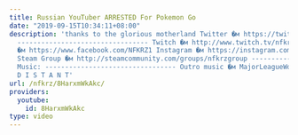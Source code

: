 ```yaml
---
title: Russian YouTuber ARRESTED For Pokemon Go
date: "2019-09-15T10:34:11+08:00"
description: 'thanks to the glorious motherland Twitter �м https://twitter.com/NFKRZAlt
  --------------------------------- Twitch �м http://www.twitch.tv/nfkrz Facebook
  �м https://www.facebook.com/NFKRZ1 Instagram �м https://instagram.com/roman_nfkrz/
  Steam Group �м http://steamcommunity.com/groups/nfkrzgroup ---------------------------------
  Music: --------------------------------- Outro music �м MajorLeagueWobs/Holder -
  D I S T A N T'
url: /nfkrz/8HarxmWkAkc/
providers:
  youtube:
    id: 8HarxmWkAkc
type: video
---
```

